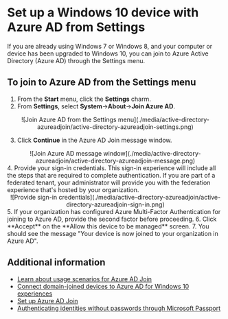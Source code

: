 <properties
	pageTitle="Set up a Windows 10 device with Azure AD from Settings| Microsoft Azure"
	description="Explains how users can join to Azure AD through the Settings menu."
	services="active-directory"
	documentationCenter=""
	authors="femila"
	manager="stevenpo"
	editor=""
	tags="azure-classic-portal"/>

<tags 
	ms.service="active-directory" 
	ms.date="02/26/2016"
	wacn.date=""/>

# Set up a Windows 10 device with Azure AD from Settings
If you are already using Windows 7 or Windows 8, and your computer or device has been upgraded to Windows 10, you can join to Azure Active Directory (Azure AD) through the Settings menu.

## To join to Azure AD from the Settings menu


1. From the **Start** menu, click the **Settings** charm.
2. From **Settings**, select 	**System**->**About**->**Join Azure AD**.
<center>
![Join Azure AD from the Settings menu](./media/active-directory-azureadjoin/active-directory-azureadjoin-settings.png) </center>

3. Click **Continue** in the Azure AD Join message window.
<center>
![Join Azure AD message window](./media/active-directory-azureadjoin/active-directory-azureadjoin-message.png) </center>
4. Provide your sign-in credentials. This sign-in experience will include all the steps that are required to complete authentication. If you are part of a federated tenant, your administrator will provide you with the federation experience that's hosted by your organization.
<center>
![Provide sign-in credentials](./media/active-directory-azureadjoin/active-directory-azureadjoin-sign-in.png) </center>
5. If your organization has configured Azure Multi-Factor Authentication for joining to Azure AD, provide the second factor before proceeding.
6. Click **Accept** on the **Allow this device to be managed** screen.
7. You should see the message "Your device is now joined to your organization in Azure AD".


## Additional information
* [Learn about usage scenarios for Azure AD Join](/documentation/articles/active-directory-azureadjoin-deployment-aadjoindirect/)
* [Connect domain-joined devices to Azure AD for Windows 10 experiences](/documentation/articles/active-directory-azureadjoin-devices-group-policy/)
* [Set up Azure AD Join](/documentation/articles/active-directory-azureadjoin-setup/)
* [Authenticating identities without passwords through Microsoft Passport](/documentation/articles/active-directory-azureadjoin-passport/)
